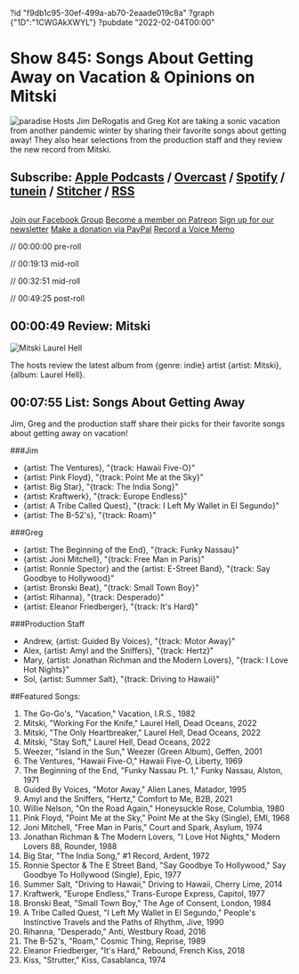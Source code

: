 ?id "f9db1c95-30ef-499a-ab70-2eaade019c8a"
?graph {"1D":"1CWGAkXWYL"}
?pubdate "2022-02-04T00:00"
# Show 845: Songs About Getting Away on Vacation & Opinions on Mitski
![paradise](https://static.soundopinions.org/images/2022/paradise.jpeg)
Hosts Jim DeRogatis and Greg Kot are taking a sonic vacation from another pandemic winter by sharing their favorite songs about getting away! They also hear selections from the production staff and they review the new record from Mitski. 

## Subscribe: [Apple Podcasts](https://itunes.apple.com/us/podcast/sound-opinions/id94793843) / [Overcast](https://overcast.fm/itunes94793843/sound-opinions) / [Spotify](https://open.spotify.com/show/1kNR8YL7TBrQuRxDdS4wtU) / [tunein](https://tunein.com/podcasts/Music-Podcasts/Sound-Opinions-p60273/) / [Stitcher](http://www.stitcher.com/podcast/sound-opinions) / [RSS](https://feeds.simplecast.com/Nn6fjnB0)


##
[Join our Facebook Group](https://bit.ly/3sivr9T)
[Become a member on Patreon](https://bit.ly/3slWZvc)
[Sign up for our newsletter](https://bit.ly/3eEvRnG)
[Make a donation via PayPal](https://bit.ly/3dmt9lU)
[Record a Voice Memo](https://bit.ly/2RyD5Ah)


// 00:00:00 pre-roll

// 00:19:13 mid-roll

// 00:32:51 mid-roll

// 00:49:25 post-roll



## 00:00:49 Review: Mitski

![Mitski Laurel Hell](https://static.soundopinions.org/assets/845/1D1.jpg)

The hosts review the latest album from {genre: indie} artist {artist: Mitski}, {album: Laurel Hell}.


## 00:07:55 List: Songs About Getting Away

Jim, Greg and the production staff share their picks for their favorite songs about getting away on vacation!

###Jim
- {artist: The Ventures}, "{track: Hawaii Five-O}"
- {artist: Pink Floyd}, "{track: Point Me at the Sky}"
- {artist: Big Star}, "{track: The India Song}"
- {artist: Kraftwerk}, "{track: Europe Endless}"
- {artist: A Tribe Called Quest}, "{track: I Left My Wallet in El Segundo}"
- {artist: The B-52's}, "{track: Roam}"


###Greg
- {artist: The Beginning of the End}, "{track: Funky Nassau}"
- {artist: Joni Mitchell}, "{track: Free Man in Paris}"
- {artist: Ronnie Spector} and the {artist: E-Street Band}, "{track: Say Goodbye to Hollywood}"
- {artist: Bronski Beat}, "{track: Small Town Boy}"
- {artist: Rihanna}, "{track: Desperado}"
- {artist: Eleanor Friedberger}, "{track: It's Hard}"

###Production Staff
- Andrew, {artist: Guided By Voices}, "{track: Motor Away}"
- Alex, {artist: Amyl and the Sniffers}, "{track: Hertz}"
- Mary, {artist: Jonathan Richman and the Modern Lovers}, "{track: I Love Hot Nights}"
- Sol, {artist: Summer Salt}, "{track: Driving to Hawaii}"







##Featured Songs:

1. The Go-Go's, "Vacation," Vacation, I.R.S., 1982
1. Mitski, "Working For the Knife," Laurel Hell, Dead Oceans, 2022
1. Mitski, "The Only Heartbreaker," Laurel Hell, Dead Oceans, 2022
1. Mitski, "Stay Soft," Laurel Hell, Dead Oceans, 2022
1. Weezer, "Island in the Sun," Weezer (Green Album), Geffen, 2001
1. The Ventures, "Hawaii Five-O," Hawaii Five-O, Liberty, 1969
1. The Beginning of the End, "Funky Nassau Pt. 1," Funky Nassau, Alston, 1971
1. Guided By Voices, "Motor Away," Alien Lanes, Matador, 1995
1. Amyl and the Sniffers, "Hertz," Comfort to Me, B2B, 2021
1. Willie Nelson, "On the Road Again," Honeysuckle Rose, Columbia, 1980
1. Pink Floyd, "Point Me at the Sky," Point Me at the Sky (Single), EMI, 1968
1. Joni Mitchell, "Free Man in Paris," Court and Spark, Asylum, 1974
1. Jonathan Richman & The Modern Lovers, "I Love Hot Nights," Modern Lovers 88, Rounder, 1988
1. Big Star, "The India Song," #1 Record, Ardent, 1972
1. Ronnie Spector & The E Street Band, "Say Goodbye To Hollywood," Say Goodbye To Hollywood (Single), Epic, 1977
1. Summer Salt, "Driving to Hawaii," Driving to Hawaii, Cherry Lime, 2014
1. Kraftwerk, "Europe Endless," Trans-Europe Express, Capitol, 1977
1. Bronski Beat, "Small Town Boy," The Age of Consent, London, 1984
1. A Tribe Called Quest, "I Left My Wallet in El Segundo," People's Instinctive Travels and the Paths of Rhythm, Jive, 1990
1. Rihanna, "Desperado," Anti, Westbury Road, 2016
1. The B-52's, "Roam," Cosmic Thing, Reprise, 1989
1. Eleanor Friedberger, "It's Hard," Rebound, French Kiss, 2018
1. Kiss, "Strutter," Kiss, Casablanca, 1974
